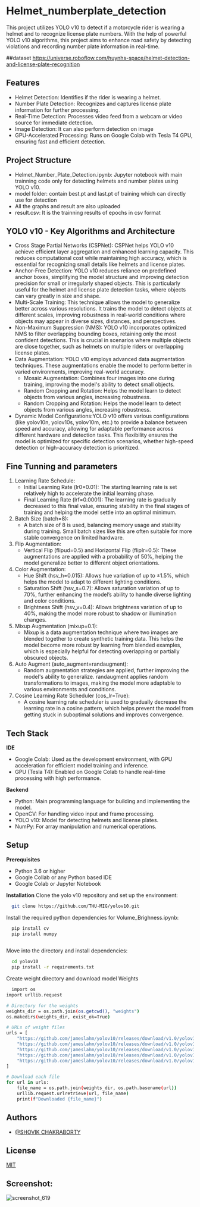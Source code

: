 # Helmet_numberplate_detection

This project utilizes YOLO v10 to detect if a motorcycle rider is wearing a helmet and to recognize license plate numbers. With the help of powerful YOLO v10 algorithms, this project aims to enhance road safety by detecting violations and recording number plate information in real-time.

##dataset
https://universe.roboflow.com/huynhs-space/helmet-detection-and-license-plate-recognition

## Features

- Helmet Detection: Identifies if the rider is wearing a helmet.
- Number Plate Detection: Recognizes and captures license plate information for further processing.
- Real-Time Detection: Processes video feed from a webcam or video source for immediate detection.
- Image Detection: It can also perform detection on image
- GPU-Accelerated Processing: Runs on Google Colab with Tesla T4 GPU, ensuring fast and efficient detection.


## Project Structure
- Helmet_Number_Plate_Detection.ipynb: Jupyter notebook with main trainning  code only for detecting helmets and number plates using YOLO v10.
- model folder: contain best.pt and last.pt of training which can directly use for detection
- All the graphs and result are also uploaded
- result.csv: It is the trainning results of epochs in csv format

## YOLO v10 - Key Algorithms and Architecture
- Cross Stage Partial Networks (CSPNet): CSPNet helps YOLO v10 achieve efficient layer aggregation and enhanced learning capacity. This reduces computational cost while maintaining high accuracy, which is essential for recognizing small details like helmets and license plates.
- Anchor-Free Detection: YOLO v10 reduces reliance on predefined anchor boxes, simplifying the model structure and improving detection precision for small or irregularly shaped objects. This is particularly useful for the helmet and license plate detection tasks, where objects can vary greatly in size and shape.
- Multi-Scale Training: This technique allows the model to generalize better across various resolutions. It trains the model to detect objects at different scales, improving robustness in real-world conditions where objects may appear in diverse sizes, distances, and perspectives.
- Non-Maximum Suppression (NMS): YOLO v10 incorporates optimized NMS to filter overlapping bounding boxes, retaining only the most confident detections. This is crucial in scenarios where multiple objects are close together, such as helmets on multiple riders or overlapping license plates.
- Data Augmentation: YOLO v10 employs advanced data augmentation techniques. These augmentations enable the model to perform better in varied environments, improving real-world accuracy.
     - Mosaic Augmentation: Combines four images into one during training, improving the model's ability to detect small objects.
     - Random Cropping and Rotation: Helps the model learn to detect objects from various angles, increasing robustness.
     - Random Cropping and Rotation: Helps the model learn to detect objects from various angles, increasing robustness.
- Dynamic Model Configurations:YOLO v10 offers various configurations (like yolov10n, yolov10s, yolov10m, etc.) to provide a balance between speed and accuracy, allowing for adaptable performance across different hardware and detection tasks. This flexibility ensures the model is optimized for specific detection scenarios, whether high-speed detection or high-accuracy detection is prioritized.

## Fine Tunning and parameters
1) Learning Rate Schedule:
    - Initial Learning Rate (lr0=0.01): The starting learning rate is set relatively high to accelerate the initial learning phase.
    - Final Learning Rate (lrf=0.0001): The learning rate is gradually decreased to this final value, ensuring stability in the final stages of training and helping the model settle into an optimal minimum.
2) Batch Size (batch=8):
    - A batch size of 8 is used, balancing memory usage and stability during training. Small batch sizes like this are often suitable for more stable convergence on limited hardware.
3) Flip Augmentation:
    - Vertical Flip (flipud=0.5) and Horizontal Flip (fliplr=0.5): These augmentations are applied with a probability of 50%, helping the model generalize better to different object orientations.
4) Color Augmentation:
    - Hue Shift (hsv_h=0.015): Allows hue variation of up to ±1.5%, which helps the model to adapt to different lighting conditions.
    - Saturation Shift (hsv_s=0.7): Allows saturation variation of up to 70%, further enhancing the model’s ability to handle diverse lighting and color conditions.
    - Brightness Shift (hsv_v=0.4): Allows brightness variation of up to 40%, making the model more robust to shadow or illumination changes.
5) Mixup Augmentation (mixup=0.1):
    - Mixup is a data augmentation technique where two images are blended together to create synthetic training data. This helps the model become more robust by learning from blended examples, which is especially helpful for detecting 
      overlapping or partially obscured objects.
7) Auto Augment (auto_augment=randaugment):
    - Random augmentation strategies are applied, further improving the model's ability to generalize. randaugment applies random transformations to images, making the model more adaptable to various environments and conditions.
8) Cosine Learning Rate Scheduler (cos_lr=True):
    - A cosine learning rate scheduler is used to gradually decrease the learning rate in a cosine pattern, which helps prevent the model from getting stuck in suboptimal solutions and improves convergence.
   
## Tech Stack
**IDE**
- Google Colab: Used as the development environment, with GPU acceleration for efficient model training and inference.
- GPU (Tesla T4): Enabled on Google Colab to handle real-time processing with high performance.
  
**Backend**
- Python: Main programming language for building and implementing the model.
- OpenCV: For handling video input and frame processing.
- YOLO v10: Model for detecting helmets and license plates.
- NumPy: For array manipulation and numerical operations.

## Setup
**Prerequisites**
- Python 3.6 or higher
- Google Collab or any Python based IDE
- Google Colab or Jupyter Notebook
   
**Installation**
Clone the yolo v10 repository and set up the environment:
```bash
  git clone https://github.com/THU-MIG/yolov10.git

```
Install the required  python dependencies for Volume_Brighness.ipynb:  

```bash
  pip install cv
  pip install numpy
  
```
Move into the directory and install dependencies:

```bash
  cd yolov10
  pip install -r requirements.txt
```
Create weight directory and download model Weights

```bash
  import os
import urllib.request

# Directory for the weights
weights_dir = os.path.join(os.getcwd(), "weights")
os.makedirs(weights_dir, exist_ok=True)

# URLs of weight files
urls = [
    "https://github.com/jameslahm/yolov10/releases/download/v1.0/yolov10n.pt",
    "https://github.com/jameslahm/yolov10/releases/download/v1.0/yolov10s.pt",
    "https://github.com/jameslahm/yolov10/releases/download/v1.0/yolov10m.pt",
    "https://github.com/jameslahm/yolov10/releases/download/v1.0/yolov10b.pt",
    "https://github.com/jameslahm/yolov10/releases/download/v1.0/yolov10x.pt",
]

# Download each file
for url in urls:
    file_name = os.path.join(weights_dir, os.path.basename(url))
    urllib.request.urlretrieve(url, file_name)
    print(f"Downloaded {file_name}")

```

## Authors

- [@SHOVIK CHAKRABORTY](https://github.com/cshovik)


## License

[MIT](https://github.com/cshovik/Gesture-Based-Computer-Control?tab=MIT-1-ov-file#readme)

## Screenshot:
![screenshot_619](https://github.com/user-attachments/assets/8d0b15f4-3b46-437e-a705-56d1ba11cde9)

